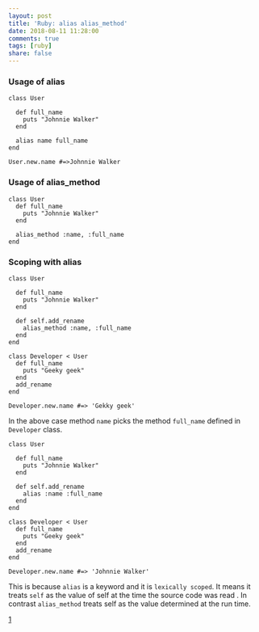 ```yaml
---
layout: post
title: 'Ruby: alias alias_method'
date: 2018-08-11 11:28:00
comments: true
tags: [ruby]
share: false
---
```

### Usage of alias
```
class User

  def full_name
    puts "Johnnie Walker"
  end

  alias name full_name
end

User.new.name #=>Johnnie Walker
```

### Usage of alias_method
```
class User
  def full_name
    puts "Johnnie Walker"
  end

  alias_method :name, :full_name
end
```

### Scoping with alias
```
class User

  def full_name
    puts "Johnnie Walker"
  end

  def self.add_rename
    alias_method :name, :full_name
  end
end

class Developer < User
  def full_name
    puts "Geeky geek"
  end
  add_rename
end

Developer.new.name #=> 'Gekky geek'
```
In the above case method `name` picks the method `full_name` defined in `Developer` class.

```
class User

  def full_name
    puts "Johnnie Walker"
  end

  def self.add_rename
    alias :name :full_name
  end
end

class Developer < User
  def full_name
    puts "Geeky geek"
  end
  add_rename
end

Developer.new.name #=> 'Johnnie Walker'
```

This is because `alias` is a keyword and it is `lexically scoped`. It means it treats `self` as the value of self at the time the source code was read . In contrast `alias_method` treats self as the value determined at the run time.

[1](https://blog.bigbinary.com/2012/01/08/alias-vs-alias-method.html)
